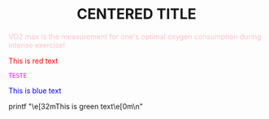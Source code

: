 <html>

<body>

<h1 align="center">CENTERED TITLE</h1>

<p style="color:pink;">VO2 max is the measurement for one's optimal oxygen consumption during intense exercise!</p>

<span style="color:red">This is red text</span>

</body>

</html>

<code style="color : magenta">TESTE</code>

<span style="color:blue">This is blue text</span>

printf "\e[32mThis is green text\e[0m\n"
